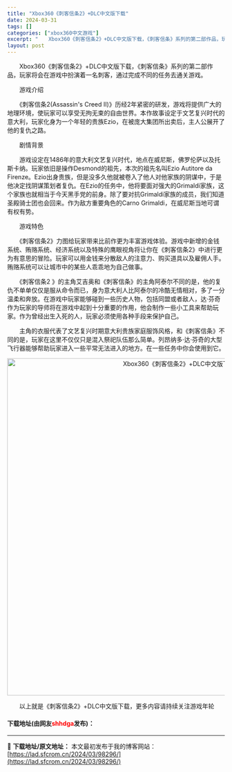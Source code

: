 ```yaml
---
title: "Xbox360《刺客信条2》+DLC中文版下载"
date: 2024-03-31
tags: []
categories: ["xbox360中文游戏"]
excerpt: "　　Xbox360《刺客信条2》+DLC中文版下载，《刺客信条》系列的第二部作品，玩家将会在游戏中扮演着一名刺客，通过完成不同的任务去通关游戏。 　　游戏介绍 　　《刺客信条2(Assassin&#039;s Creed II)》历经2年紧密的研发，游戏将提供广大的地理环境，使玩家可以享受无拘无束的自&hellip;"
layout: post
---
```


 <p>　　Xbox360《刺客信条2》+DLC中文版下载，《刺客信条》系列的第二部作品，玩家将会在游戏中扮演着一名刺客，通过完成不同的任务去通关游戏。</p> <p>　　游戏介绍</p> <p>　　《刺客信条2(Assassin&#39;s Creed II)》历经2年紧密的研发，游戏将提供广大的地理环境，使玩家可以享受无拘无束的自由世界。本作故事设定于文艺复兴时代的意大利，玩家化身为一个年轻的贵族Ezio，在被庞大集团所出卖后，主人公展开了他的复仇之路。</p> <p>　　剧情背景</p> <p>　　游戏设定在1486年的意大利文艺复兴时代，地点在威尼斯，佛罗伦萨以及托斯卡纳。玩家依旧是操作Desmond的祖先，本次的祖先名叫Ezio Autitore da Firenze。Ezio出身贵族，但是没多久他就被卷入了他人对他家族的阴谋中，于是他决定找阴谋策划者复仇。在Ezio的任务中，他将要面对强大的Grimaldi家族，这个家族也就相当于今天黑手党的前身。除了要对抗Grimaldi家族的成员，我们知道圣殿骑士团也会回来。作为敌方重要角色的Carno Grimaldi，在威尼斯当地可谓有权有势。</p> <p>　　游戏特色</p> <p>　　《刺客信条2》力图给玩家带来比前作更为丰富游戏体验。游戏中新增的金钱系统、贿赂系统、经济系统以及特殊的鹰眼视角将让你在《刺客信条2》中进行更为有意思的冒险。玩家可以用金钱来分散敌人的注意力、购买道具以及雇佣人手。贿赂系统可以让城市中的某些人乖乖地为自己做事。</p> <p>　　《刺客信条2 》的主角艾吉奥和《刺客信条》的主角阿泰尔不同的是，他的复仇不单单仅仅是服从命令而已，身为意大利人比阿泰尔的冷酷无情相对，多了一分温柔和奔放。在游戏中玩家能够碰到一些历史人物，包括同盟或者敌人，达&middot;芬奇作为玩家的导师将在游戏中起到十分重要的作用，他会制作一些小工具来帮助玩家。作为曾经出生入死的人，玩家必须使用各种手段来保护自己。</p> <p>　　主角的衣服代表了文艺复兴时期意大利贵族家庭服饰风格，和《刺客信条》不同的是，玩家在这里不仅仅只是混入祭祀队伍那么简单。列昂纳多&middot;达&middot;芬奇的大型飞行器能够帮助玩家进入一些平常无法进入的地方。在一些任务中你会使用到它。</p> <p align="center"><img align="" border="0" src="https://lad.sfcrom.cn/wp-content/uploads/2024/03/20240330_66083e016f74d.jpg" width="780" alt="Xbox360《刺客信条2》+DLC中文版下载" /></p> <p>　　以上就是《刺客信条2》+DLC中文版下载，更多内容请持续关注游戏年轮</p> <p><h4>下载地址(由网友<font color="red">shhdga</font>发布)：</h4></p> 

---
📖 **下载地址/原文地址：** 本文最初发布于我的博客网站：[https://lad.sfcrom.cn/2024/03/98296/](https://lad.sfcrom.cn/2024/03/98296/)
